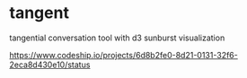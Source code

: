 tangent
=======

tangential conversation tool with d3 sunburst visualization

https://www.codeship.io/projects/6d8b2fe0-8d21-0131-32f6-2eca8d430e10/status
